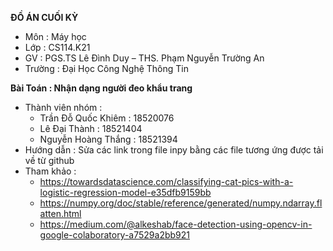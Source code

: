 **ĐỒ ÁN CUỐI KỲ**
  - Môn : Máy học
  - Lớp : CS114.K21
  - GV : PGS.TS Lê Đình Duy – THS. Phạm Nguyễn Trường An
  - Trường : Đại Học Công Nghệ Thông Tin 

**Bài Toán : Nhận dạng người đeo khẩu trang**

- Thành viên nhóm :
  - Trần Đỗ Quốc Khiêm : 18520076  
  - Lê Đại Thành : 18521404
  - Nguyễn Hoàng Thắng : 18521394
- Hướng dẫn : Sửa các link trong file inpy bằng các file tương ứng được tải về từ github
- Tham khảo : 
  - https://towardsdatascience.com/classifying-cat-pics-with-a-logistic-regression-model-e35dfb9159bb
  - https://numpy.org/doc/stable/reference/generated/numpy.ndarray.flatten.html
  - https://medium.com/@alkeshab/face-detection-using-opencv-in-google-colaboratory-a7529a2bb921

